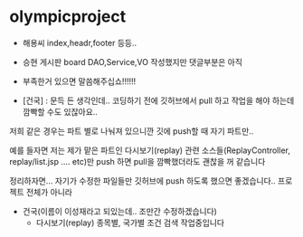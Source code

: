 # olympicproject
+ 해용씨 index,headr,footer 등등..

+ 승현 게시판 board DAO,Service,VO 작성했지만 댓글부분은 아직
+ 부족한거 있으면 말씀해주십쇼!!!!!!

+ [건국] : 문득 든 생각인데.. 코딩하기 전에 깃허브에서 pull 하고 작업을 해야 하는데 깜빡할 수도 있잖아요..

 저희 같은 경우는 파트 별로 나눠져 있으니깐 깃에 push할 때 자기 파트만..

예를 들자면 저는 제가 맡은 파트인 다시보기(replay) 관련 소스들(ReplayController, replay/list.jsp .... etc)만 push 하면 pull을 깜빡했더라도 괜찮을 꺼 같습니다
 
 정리하자면... 자기가 수정한 파일들만 깃허브에 push 하도록 했으면 좋겠습니다.. 프로젝트 전체가 아니라

+ 건국(이름이 이성재라고 되있는데.. 조만간 수정하겠습니다)
    - 다시보기(replay) 종목별, 국가별 조건 검색 작업중입니다
